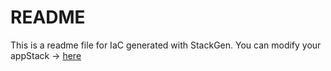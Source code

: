 # README
This is a readme file for IaC generated with StackGen.
You can modify your appStack -> [here](http://main.dev.stackgen.com/appstacks/171c1e7f-d82c-413b-aee0-d083afd9d5cd)

